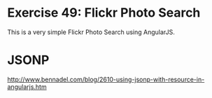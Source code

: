 # Exercise 49: Flickr Photo Search

This is a very simple Flickr Photo Search using AngularJS.

# JSONP
http://www.bennadel.com/blog/2610-using-jsonp-with-resource-in-angularjs.htm 